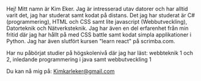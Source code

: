   Hej! Mitt namn är Kim Eker.
  Jag är intresserad utav datorer och har alltid varit det, jag har studerat samt kodat på distans. Det jag har studerat är C# (programmering), 
  HTML och CSS samt lite javascript (Webbutveckling), Datorteknik och Nätverksteknik.
  Jag har även en del erfarenhet från min fritid där jag har hållt på med CSS battle samt kodat simpla applikationer i Python.
  Jag har även slutfört kursen "learn react" på scrimba.com.

  Har nu påbörjat studier på högskolenivå där jag har läst: webbteknik 1 och 2, inledande programmering i java samt webbutveckling 1
  
  Du kan nå mig på: Kimkarleker@gmail.com

